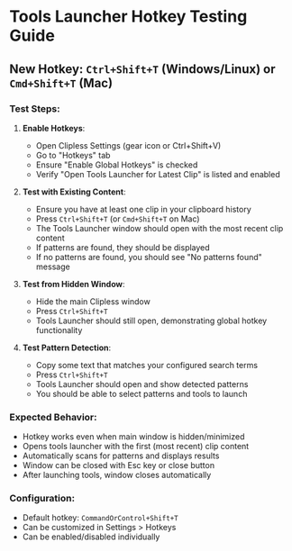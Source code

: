 # Tools Launcher Hotkey Testing Guide

## New Hotkey: `Ctrl+Shift+T` (Windows/Linux) or `Cmd+Shift+T` (Mac)

### Test Steps:

1. **Enable Hotkeys**: 
   - Open Clipless Settings (gear icon or Ctrl+Shift+V)
   - Go to "Hotkeys" tab
   - Ensure "Enable Global Hotkeys" is checked
   - Verify "Open Tools Launcher for Latest Clip" is listed and enabled

2. **Test with Existing Content**:
   - Ensure you have at least one clip in your clipboard history
   - Press `Ctrl+Shift+T` (or `Cmd+Shift+T` on Mac)
   - The Tools Launcher window should open with the most recent clip content
   - If patterns are found, they should be displayed
   - If no patterns are found, you should see "No patterns found" message

3. **Test from Hidden Window**:
   - Hide the main Clipless window
   - Press `Ctrl+Shift+T`
   - Tools Launcher should still open, demonstrating global hotkey functionality

4. **Test Pattern Detection**:
   - Copy some text that matches your configured search terms
   - Press `Ctrl+Shift+T`
   - Tools Launcher should open and show detected patterns
   - You should be able to select patterns and tools to launch

### Expected Behavior:
- Hotkey works even when main window is hidden/minimized
- Opens tools launcher with the first (most recent) clip content
- Automatically scans for patterns and displays results
- Window can be closed with Esc key or close button
- After launching tools, window closes automatically

### Configuration:
- Default hotkey: `CommandOrControl+Shift+T`
- Can be customized in Settings > Hotkeys
- Can be enabled/disabled individually
